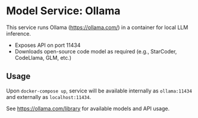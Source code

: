 # Model Service: Ollama

This service runs Ollama (https://ollama.com/) in a container for local LLM inference.

- Exposes API on port 11434
- Downloads open-source code model as required (e.g., StarCoder, CodeLlama, GLM, etc.)

## Usage

Upon `docker-compose up`, service will be available internally as `ollama:11434` and externally as `localhost:11434`.

See https://ollama.com/library for available models and API usage.
